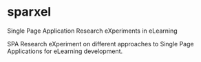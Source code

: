 # sparxel
Single Page Application Research eXperiments in eLearning

SPA Research eXperiment on different approaches to Single Page Applications for eLearning development.
